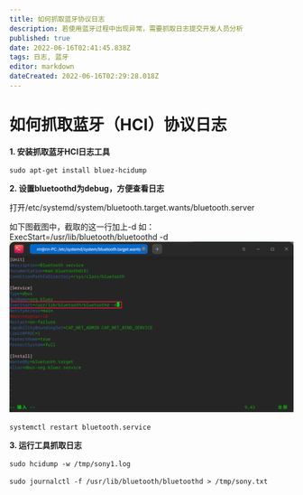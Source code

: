 ```yaml
---
title: 如何抓取蓝牙协议日志
description: 若使用蓝牙过程中出现异常，需要抓取日志提交开发人员分析
published: true
date: 2022-06-16T02:41:45.838Z
tags: 日志, 蓝牙
editor: markdown
dateCreated: 2022-06-16T02:29:28.018Z
---
```


# 如何抓取蓝牙（HCI）协议日志
**1. 安装抓取蓝牙HCI日志工具**

`sudo apt-get install bluez-hcidump`

**2. 设置bluetoothd为debug，方便查看日志**

打开/etc/systemd/system/bluetooth.target.wants/bluetooth.server

如下图截图中，截取的这一行加上-d 如：ExecStart=/usr/lib/bluetooth/bluetoothd -d
![截图_deepin-terminal_20220616103355.png](/for_trans/截图_deepin-terminal_20220616103355.png)

`systemctl restart bluetooth.service`

**3. 运行工具抓取日志**

`sudo hcidump -w /tmp/sony1.log`

`sudo journalctl -f /usr/lib/bluetooth/bluetoothd > /tmp/sony.txt`